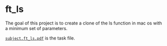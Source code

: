 # ft_ls

The goal of this project is to create a clone of the ls function in mac os with a minimum set of parameters.

[`subject.ft_ls.pdf`](subject.ft_ls.pdf) is the task file.
